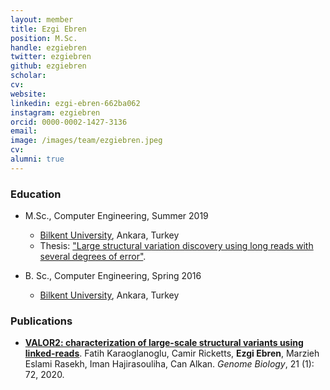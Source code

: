 ```yaml
---
layout: member
title: Ezgi Ebren
position: M.Sc. 
handle: ezgiebren
twitter: ezgiebren
github: ezgiebren
scholar: 
cv: 
website: 
linkedin: ezgi-ebren-662ba062
instagram: ezgiebren
orcid: 0000-0002-1427-3136
email: 
image: /images/team/ezgiebren.jpeg
cv: 
alumni: true
---
```


### Education

- M.Sc., Computer Engineering, Summer 2019
  - [Bilkent University](http://www.cs.bilkent.edu.tr/), Ankara, Turkey 
  - Thesis: ["Large structural variation discovery using long reads with several degrees of error﻿"](http://repository.bilkent.edu.tr/handle/11693/54977).
  
- B. Sc., Computer Engineering, Spring 2016 
  - [Bilkent University](http://www.cs.bilkent.edu.tr/), Ankara, Turkey


### Publications

- [**VALOR2: characterization of large-scale structural variants using linked-reads**](https://www.ncbi.nlm.nih.gov/pubmed/32192518). Fatih Karaoglanoglu, Camir Ricketts, **Ezgi Ebren**, Marzieh Eslami Rasekh, Iman Hajirasouliha, Can Alkan. *Genome Biology*, 21 (1): 72, 2020.


